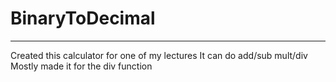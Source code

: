 # BinaryToDecimal
_____________________________________________
Created this calculator for one of my lectures
It can do add/sub mult/div
Mostly made it for the div function
